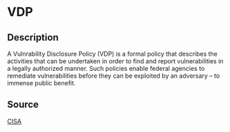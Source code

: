 # VDP

## Description

A Vulnrability Disclosure Policy (VDP) is a formal policy that describes the activities that can be undertaken in order to find and report vulnerabilities in a legally authorized manner. Such policies enable federal agencies to remediate vulnerabilities before they can be exploited by an adversary – to immense public benefit.

## Source

[CISA](https://www.cisa.gov/binding-operational-directive-20-01#fn:2)

